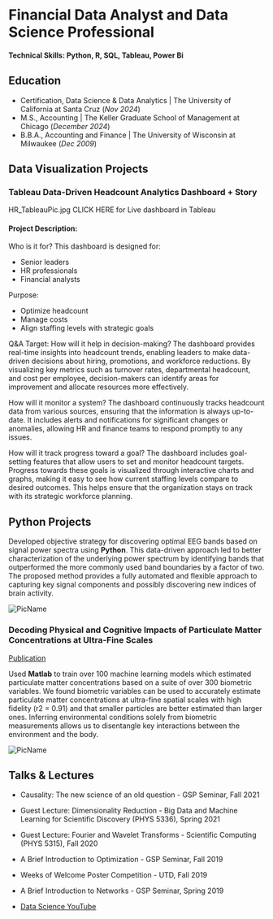 # Financial Data Analyst and Data Science Professional
#### Technical Skills: Python, R, SQL, Tableau, Power Bi
## Education
- Certification, Data Science & Data Analytics | The University of California at Santa Cruz (_Nov 2024_)								       		
- M.S., Accounting	| The Keller Graduate School of Management at Chicago (_December 2024_)	 			        		
- B.B.A., Accounting and Finance | The University of Wisconsin at Milwaukee (_Dec 2009_)

## Data Visualization Projects
### Tableau Data-Driven Headcount Analytics Dashboard + Story
HR_TableauPic.jpg
CLICK HERE for Live dashboard in Tableau

#### Project Description:
Who is it for? This dashboard is designed for:
- Senior leaders
- HR professionals
- Financial analysts

Purpose:
- Optimize headcount
- Manage costs
- Align staffing levels with strategic goals

Q&A Target:
How will it help in decision-making? The dashboard provides real-time insights into headcount trends, enabling leaders to make data-driven decisions about hiring, promotions, and workforce reductions. By visualizing key metrics such as turnover rates, departmental headcount, and cost per employee, decision-makers can identify areas for improvement and allocate resources more effectively.

How will it monitor a system?
The dashboard continuously tracks headcount data from various sources, ensuring that the information is always up-to-date. It includes alerts and notifications for significant changes or anomalies, allowing HR and finance teams to respond promptly to any issues.

How will it track progress toward a goal?
The dashboard includes goal-setting features that allow users to set and monitor headcount targets. Progress towards these goals is visualized through interactive charts and graphs, making it easy to see how current staffing levels compare to desired outcomes. This helps ensure that the organization stays on track with its strategic workforce planning.


## Python Projects
Developed objective strategy for discovering optimal EEG bands based on signal power spectra using **Python**. This data-driven approach led to better characterization of the underlying power spectrum by identifying bands that outperformed the more commonly used band boundaries by a factor of two. The proposed method provides a fully automated and flexible approach to capturing key signal components and possibly discovering new indices of brain activity.

![PicName](/breadcrums/to/my/fileassets/img/PicName.jpeg)

### Decoding Physical and Cognitive Impacts of Particulate Matter Concentrations at Ultra-Fine Scales
[Publication](https://www.addmyfile)

Used **Matlab** to train over 100 machine learning models which estimated particulate matter concentrations based on a suite of over 300 biometric variables. We found biometric variables can be used to accurately estimate particulate matter concentrations at ultra-fine spatial scales with high fidelity (r2 = 0.91) and that smaller particles are better estimated than larger ones. Inferring environmental conditions solely from biometric measurements allows us to disentangle key interactions between the environment and the body.

![PicName](/breadcrums/to/my/fileassets/img/PicName.jpeg)

## Talks & Lectures
- Causality: The new science of an old question - GSP Seminar, Fall 2021
- Guest Lecture: Dimensionality Reduction - Big Data and Machine Learning for Scientific Discovery (PHYS 5336), Spring 2021
- Guest Lecture: Fourier and Wavelet Transforms - Scientific Computing (PHYS 5315), Fall 2020
- A Brief Introduction to Optimization - GSP Seminar, Fall 2019
- Weeks of Welcome Poster Competition - UTD, Fall 2019
- A Brief Introduction to Networks - GSP Seminar, Spring 2019

- [Data Science YouTube](https://www.addmyfile)


